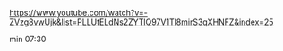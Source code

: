 https://www.youtube.com/watch?v=-ZVzg8vwUjk&list=PLLUtELdNs2ZYTlQ97V1Tl8mirS3qXHNFZ&index=25


min 07:30

